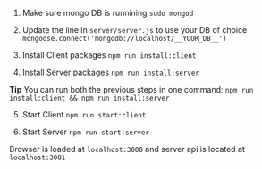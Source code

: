 1) Make sure mongo DB is runnining
`sudo mongod`

2) Update the line in `server/server.js` to use your DB of choice
`mongoose.connect('mongodb://localhost/__YOUR_DB__')`

3) Install Client packages
`npm run install:client`

4) Install Server packages
`npm run install:server`

__Tip__
You can run both the previous steps in one command:
`npm run install:client && npm run install:server`

5) Start Client
`npm run start:client`

6) Start Server
`npm run start:server`

Browser is loaded at `localhost:3000` and server api is located at `localhost:3001`
